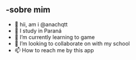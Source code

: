 -sobre mim 
-
-  👋 hii, am i @anachqtt
- 👀 I study in Paraná
- 🌱 I’m currently learning to game
- 💞️ I’m looking to collaborate on with my school
- 📫 How to reach me by this app

<!---
anachqtt/anachqtt is a ✨ special ✨ repository because its `README.md` (this file) appears on your GitHub profile.
You can click the Preview link to take a look at your changes.
--->
